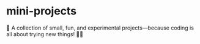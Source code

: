 # mini-projects
🚀 A collection of small, fun, and experimental projects—because coding is all about trying new things! 🎨💡
